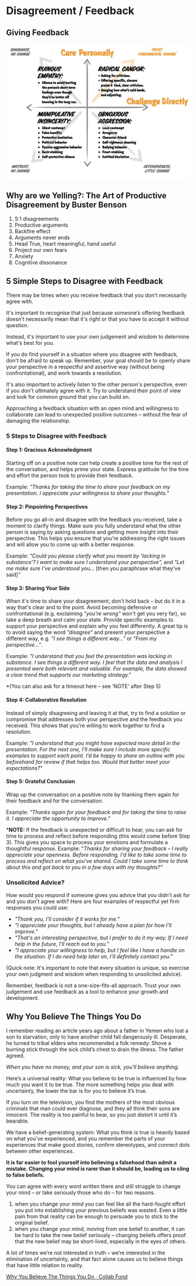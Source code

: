 # Disagreement / Feedback

## Giving Feedback

![How to give feedback](../../media/Screenshot%202023-03-17%20at%203.16.48%20PM.png)

## Why are we Yelling?: The Art of Productive Disagreement by Buster Benson

1. 5:1 disagreements
2. Productive arguments
3. Backfire effect
4. Arguments never ends
5. Head True, heart meaningful, hand useful
6. Project our own fears
7. Anxiety
8. Cognitive dissonance

## 5 Simple Steps to Disagree with Feedback

There may be times when you receive feedback that you don't necessarily agree with.

It's important to recognise that just because someone’s offering feedback doesn't necessarily mean that it's right or that you have to accept it without question.

Instead, it's important to use your own judgement and wisdom to determine what's best for you.

If you do find yourself in a situation where you disagree with feedback, don't be afraid to speak up. Remember, your goal should be to openly share your perspective in a respectful and assertive way (without being confrontational), and work towards a resolution.

It's also important to actively listen to the other person's perspective, even if you don't ultimately agree with it. Try to understand their point of view and look for common ground that you can build on.

Approaching a feedback situation with an open mind and willingness to collaborate can lead to unexpected positive outcomes – without the fear of damaging the relationship.

### 5 Steps to Disagree with Feedback

#### Step 1: Gracious Acknowledgment

Starting off on a positive note can help create a positive tone for the rest of the conversation, and helps prime your state. Express gratitude for the time and effort the person took to provide their feedback.

Example: _"Thanks for taking the time to share your feedback on my presentation. I appreciate your willingness to share your thoughts."_

#### Step 2: Pinpointing Perspectives

Before you go all-in and disagree with the feedback you received, take a moment to clarify things. Make sure you fully understand what the other person is saying by asking questions and getting more insight into their perspective. This helps you ensure that you're addressing the right issues and will allow you to come up with a better response.

Example: _"Could you please clarify what you meant by 'lacking in substance'? I want to make sure I understand your perspective",_ and _"Let me make sure I've understood you..._ [then you paraphrase what they've said]_"_

#### Step 3: Sharing Your Side

When it's time to share your disagreement, don't hold back – but do it in a way that's clear and to the point. Avoid becoming defensive or confrontational (e.g. exclaiming _"you're wrong"_ won't get you very far), so take a deep breath and calm your state. Provide specific examples to support your perspective and explain why you feel differently. A great tip is to avoid saying the word _"disagree"_ and present your perspective a different way, e.g. _"I see things a different way..."_ or _"From my perspective…"_.

Example: _"I understand that you feel the presentation was lacking in substance. I see things a different way. I feel that the data and analysis I presented were both relevant and valuable. For example, the data showed a clear trend that supports our marketing strategy."_

*(You can also ask for a timeout here – see 'NOTE' after Step 5)

#### Step 4: Collaborative Resolution

Instead of simply disagreeing and leaving it at that, try to find a solution or compromise that addresses both your perspective and the feedback you received. This shows that you're willing to work together to find a resolution.

Example: _"I understand that you might have expected more detail in the presentation. For the next one, I’ll make sure I include more specific examples to support each point. I’d be happy to share an outline with you beforehand for review if that helps too. Would that better meet your expectations?"_

#### Step 5: Grateful Conclusion

Wrap up the conversation on a positive note by thanking them again for their feedback and for the conversation.

Example: _"Thanks again for your feedback and for taking the time to raise it. I appreciate the opportunity to improve."_

***NOTE:** If the feedback is unexpected or difficult to hear, you can ask for time to process and reflect before responding (this would come before Step 3). This gives you space to process your emotions and formulate a thoughtful response. Example: "_Thanks for sharing your feedback – I really appreciate your openness. Before responding, I'd like to take some time to process and reflect on what you've shared. Could I take some time to think about this and got back to you in a few days with my thoughts?"_

### Unsolicited Advice?

How would you respond if someone gives you advice that you didn't ask for and you don't agree with? Here are four examples of respectful yet firm responses you could use:

- _"Thank you, I'll consider if it works for me."_
- _"I appreciate your thoughts, but I already have a plan for how I'll improve."_
- _"That's an interesting perspective, but I prefer to do it my way. If I need help in the future, I'll reach out to you."_
- _"I appreciate your willingness to help, but I feel like I have a handle on the situation. If I do need help later on, I'll definitely contact you."_

(Quick note: It's important to note that every situation is unique, so exercise your own judgment and wisdom when responding to unsolicited advice).

Remember, feedback is not a one-size-fits-all approach. Trust your own judgement and use feedback as a tool to enhance your growth and development.

## Why You Believe The Things You Do

I remember reading an article years ago about a father in Yemen who lost a son to starvation, only to have another child fall dangerously ill. Desperate, he turned to tribal elders who recommended a folk remedy: Shove a burning stick through the sick child’s chest to drain the illness. The father agreed.

_When you have no money, and your son is sick, you’ll believe anything._

Here’s a universal reality: What you believe to be true is influenced by how much you want it to be true. The more something helps you deal with uncertainty, the lower the bar is for you to believe it’s true.

If you turn on the television, you find the mothers of the most obvious criminals that man could ever diagnose, and they all think their sons are innocent. The reality is too painful to bear, so you just distort it until it’s bearable.

We have a belief-generating system: What you think is true is heavily based on what you’ve experienced, and you remember the parts of your experiences that make good stories, confirm stereotypes, and connect dots between other experiences.

**It is far easier to fool yourself into believing a falsehood than admit a mistake. Changing your mind is rarer than it should be, leading us to cling to false beliefs.**

You can agree with every word written there and still struggle to change your mind – or take seriously those who do – for two reasons.

1. when you change your mind you can feel like all the hard-fought effort you put into establishing your previous beliefs was wasted. Even a little pain from that reality can be enough to persuade you to stick to the original belief.
2. when you change your mind, moving from one belief to another, it can be hard to take the new belief seriously – changing beliefs offers proof that the new belief may be short-lived, especially in the eyes of others.

A lot of times we’re not interested in truth – we’re interested in the elimination of uncertainty, and that fact alone causes us to believe things that have little relation to reality.

[Why You Believe The Things You Do · Collab Fund](https://collabfund.com/blog/why-you-believe-the-things-you-do/)
